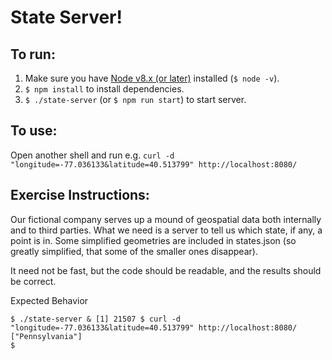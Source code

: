 # State Server!

## To run:

1. Make sure you have [Node v8.x (or later)](https://nodejs.org/en/) installed (`$ node -v`). 
2. `$ npm install` to install dependencies.
3. `$ ./state-server` (or `$ npm run start`) to start server.


## To use:

Open another shell and run e.g. `curl -d "longitude=-77.036133&latitude=40.513799" http://localhost:8080/`

## Exercise Instructions:

Our fictional company serves up a mound of geospatial data both internally and to third parties. What we need is a server to tell us which state, if any, a point is in. Some simplified geometries are included in states.json (so greatly simplified, that some of the smaller ones disappear).

It need not be fast, but the code should be readable, and the results should be correct.

Expected Behavior
```
$ ./state-server & [1] 21507 $ curl -d "longitude=-77.036133&latitude=40.513799" http://localhost:8080/
["Pennsylvania"]
$
```

